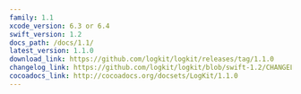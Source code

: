 ```yaml
---
family: 1.1
xcode_version: 6.3 or 6.4
swift_version: 1.2
docs_path: /docs/1.1/
latest_version: 1.1.0
download_link: https://github.com/logkit/logkit/releases/tag/1.1.0
changelog_link: https://github.com/logkit/logkit/blob/swift-1.2/CHANGELOG.md#110
cocoadocs_link: http://cocoadocs.org/docsets/LogKit/1.1.0
---
```

